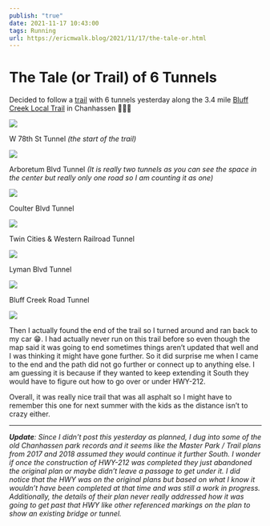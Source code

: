 ```yaml
---
publish: "true"
date: 2021-11-17 10:43:00
tags: Running
url: https://ericmwalk.blog/2021/11/17/the-tale-or.html
---
```


# The Tale (or Trail) of 6 Tunnels

Decided to follow a [trail](https://www.strava.com/activities/6267437384) with 6 tunnels yesterday along the 3.4 mile [Bluff Creek Local Trail](https://onthegomap.com/s/t0pshhke) in Chanhassen 🏃🏻‍♂️

![](https://ericmwalk.blog/uploads/2022/e22c25d7d6.jpg)

W 78th St Tunnel _(the start of the trail)_

![](https://ericmwalk.blog/uploads/2022/205384dc28.jpg)

Arboretum Blvd Tunnel _(It is really two tunnels as you can see the space in the center but really only one road so I am counting it as one)_

![](https://ericmwalk.blog/uploads/2022/75ebf43d4e.jpg)

Coulter Blvd Tunnel

![](https://ericmwalk.blog/uploads/2022/9b2552b300.jpg)

Twin Cities & Western Railroad Tunnel

![](https://ericmwalk.blog/uploads/2022/ba7e22bc52.jpg)

Lyman Blvd Tunnel

![](https://ericmwalk.blog/uploads/2022/0417abfbcc.jpg)

Bluff Creek Road Tunnel

![](https://ericmwalk.blog/uploads/2022/06cf92e00a.jpg)

Then I actually found the end of the trail so I turned around and ran back to my car 😁. I had actually never run on this trail before so even though the map said it was going to end sometimes things aren’t updated that well and I was thinking it might have gone further. So it did surprise me when I came to the end and the path did not go further or connect up to anything else. I am guessing it is because if they wanted to keep extending it South they would have to figure out how to go over or under HWY-212.

Overall, it was really nice trail that was all asphalt so I might have to remember this one for next summer with the kids as the distance isn’t to crazy either.

----

_**Update**: Since I didn’t post this yesterday as planned, I dug into some of the old Chanhassen park records and it seems like the Master Park / Trail plans from 2017 and 2018 assumed they would continue it further South. I wonder if once the construction of HWY-212 was completed they just abandoned the original plan or maybe didn’t leave a passage to get under it. I did notice that the HWY was on the original plans but based on what I know it wouldn’t have been completed at that time and was still a work in progress. Additionally, the details of their plan never really addressed how it was going to get past that HWY like other referenced markings on the plan to show an existing bridge or tunnel._
